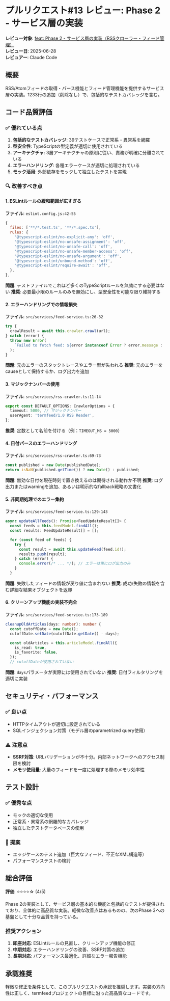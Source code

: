 # プルリクエスト#13 レビュー: Phase 2 - サービス層の実装

**レビュー対象**: [feat: Phase 2 - サービス層の実装（RSSクローラー・フィード管理）](https://github.com/syou6162/termfeed/pull/13)  
**レビュー日**: 2025-06-28  
**レビュアー**: Claude Code

## 概要

RSS/Atomフィードの取得・パース機能とフィード管理機能を提供するサービス層の実装。1233行の追加（削除なし）で、包括的なテストカバレッジを含む。

## コード品質評価

### ✅ 優れている点

1. **包括的なテストカバレッジ**: 39テストケースで正常系・異常系を網羅
2. **型安全性**: TypeScriptの型定義が適切に使用されている
3. **アーキテクチャ**: 3層アーキテクチャの原則に従い、責務が明確に分離されている
4. **エラーハンドリング**: 各種エラーケースが適切に処理されている
5. **モック活用**: 外部依存をモックして独立したテストを実現

### 🔍 改善すべき点

#### 1. ESLintルールの緩和範囲が広すぎる

**ファイル**: `eslint.config.js:42-55`
```javascript
{
  files: ['**/*.test.ts', '**/*.spec.ts'],
  rules: {
    '@typescript-eslint/no-explicit-any': 'off',
    '@typescript-eslint/no-unsafe-assignment': 'off',
    '@typescript-eslint/no-unsafe-call': 'off',
    '@typescript-eslint/no-unsafe-member-access': 'off',
    '@typescript-eslint/no-unsafe-argument': 'off',
    '@typescript-eslint/unbound-method': 'off',
    '@typescript-eslint/require-await': 'off',
  },
},
```

**問題**: テストファイルでこれほど多くのTypeScriptルールを無効にする必要はない
**推奨**: 必要最小限のルールのみを無効にし、型安全性を可能な限り維持する

#### 2. エラーハンドリングでの情報損失

**ファイル**: `src/services/feed-service.ts:26-32`
```typescript
try {
  crawlResult = await this.crawler.crawl(url);
} catch (error) {
  throw new Error(
    `Failed to fetch feed: ${error instanceof Error ? error.message : 'Unknown error'}`
  );
}
```

**問題**: 元のエラーのスタックトレースやエラー型が失われる
**推奨**: 元のエラーをcauseとして保持するか、ログ出力を追加

#### 3. マジックナンバーの使用

**ファイル**: `src/services/rss-crawler.ts:11-14`
```typescript
export const DEFAULT_OPTIONS: CrawlerOptions = {
  timeout: 5000, // マジックナンバー
  userAgent: 'termfeed/1.0 RSS Reader',
};
```

**推奨**: 定数として名前を付ける（例：`TIMEOUT_MS = 5000`）

#### 4. 日付パースのエラーハンドリング

**ファイル**: `src/services/rss-crawler.ts:69-73`
```typescript
const published = new Date(publishedDate);
return isNaN(published.getTime()) ? new Date() : published;
```

**問題**: 無効な日付を現在時刻で置き換えるのは期待される動作か不明
**推奨**: ログ出力またはwarningを追加、あるいは明示的なfallback戦略の文書化

#### 5. 非同期処理でのエラー集約

**ファイル**: `src/services/feed-service.ts:129-143`
```typescript
async updateAllFeeds(): Promise<FeedUpdateResult[]> {
  const feeds = this.feedModel.findAll();
  const results: FeedUpdateResult[] = [];

  for (const feed of feeds) {
    try {
      const result = await this.updateFeed(feed.id!);
      results.push(result);
    } catch (error) {
      console.error(/* ... */); // エラーは単にログ出力のみ
    }
  }
```

**問題**: 失敗したフィードの情報が戻り値に含まれない
**推奨**: 成功/失敗の情報を含む詳細な結果オブジェクトを返却

#### 6. クリーンアップ機能の実装不完全

**ファイル**: `src/services/feed-service.ts:173-189`
```typescript
cleanupOldArticles(days: number): number {
  const cutoffDate = new Date();
  cutoffDate.setDate(cutoffDate.getDate() - days);

  const oldArticles = this.articleModel.findAll({
    is_read: true,
    is_favorite: false,
  });
  // cutoffDateが使用されていない
```

**問題**: `days`パラメータが実際には使用されていない
**推奨**: 日付フィルタリングを適切に実装

## セキュリティ・パフォーマンス

### ✅ 良い点
- HTTPタイムアウトが適切に設定されている
- SQLインジェクション対策（モデル層のparametrized query使用）

### ⚠️ 注意点
- **SSRF対策**: URLバリデーションが不十分。内部ネットワークへのアクセス制限を検討
- **メモリ使用量**: 大量のフィードを一度に処理する際のメモリ効率性

## テスト設計

### ✅ 優秀な点
- モックの適切な使用
- 正常系・異常系の網羅的なカバレッジ
- 独立したテストデータベースの使用

### 📝 提案
- エッジケースのテスト追加（巨大なフィード、不正なXML構造等）
- パフォーマンステストの検討

## 総合評価

**評価**: ⭐⭐⭐⭐☆ (4/5)

Phase 2の実装として、サービス層の基本的な機能と包括的なテストが提供されており、全体的に高品質な実装。軽微な改善点はあるものの、次のPhase 3への基盤として十分な品質を持っている。

### 推奨アクション

1. **即座対応**: ESLintルールの見直し、クリーンアップ機能の修正
2. **中期対応**: エラーハンドリングの改善、SSRF対策の追加
3. **長期対応**: パフォーマンス最適化、詳細なエラー報告機能

## 承認推奨

軽微な修正を条件として、このプルリクエストの承認を推奨します。実装の方向性は正しく、termfeedプロジェクトの目標に沿った高品質なコードです。